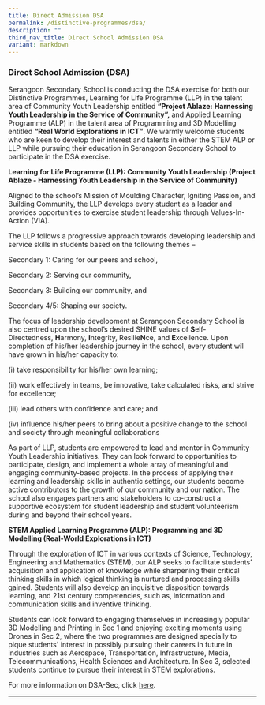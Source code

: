 ```yaml
---
title: Direct Admission DSA
permalink: /distinctive-programmes/dsa/
description: ""
third_nav_title: Direct School Admission DSA
variant: markdown
---
```

### Direct School Admission (DSA)

Serangoon Secondary School is conducting the DSA exercise for both our Distinctive Programmes, Learning for Life Programme (LLP)&nbsp;in the talent area of Community Youth Leadership entitled&nbsp;**“Project Ablaze:**&nbsp;**Harnessing Youth Leadership in the Service of Community”,**&nbsp;and Applied Learning Programme (ALP) in the talent area of Programming and 3D Modelling entitled&nbsp;**“Real World Explorations in ICT”**. We warmly welcome students who are keen to develop their interest and talents in either the STEM ALP or LLP while pursuing their education in Serangoon Secondary School to participate in the DSA exercise.

**Learning for Life Programme (LLP):&nbsp;Community Youth Leadership (Project Ablaze -&nbsp;Harnessing Youth Leadership in the Service of Community)**

Aligned to the school’s Mission of Moulding Character, Igniting Passion, and Building Community, the&nbsp;LLP develops every student as a leader and provides opportunities to exercise student leadership through Values-In-Action (VIA).

The LLP follows a progressive approach towards developing leadership and service skills in students based on the following themes –

Secondary 1: Caring for our peers and school,

Secondary 2: Serving our community,

Secondary 3: Building our community, and

Secondary 4/5: Shaping our society.

The focus of leadership development at Serangoon Secondary School is also centred upon the school’s desired SHINE values of&nbsp;**S**elf-Directedness,&nbsp;**H**armony,&nbsp;**I**ntegrity, Resilie**N**ce, and&nbsp;**E**xcellence. Upon completion of his/her leadership journey in the school, every student will have grown in his/her capacity to:

(i)&nbsp;take responsibility for his/her own learning;

(ii)&nbsp;work effectively in teams, be innovative, take calculated risks, and strive for excellence;

(iii)&nbsp;lead others with confidence and&nbsp;care; and

(iv)&nbsp;influence his/her peers to bring about a positive change to the school and society through meaningful collaborations

As part of LLP, students are&nbsp;empowered&nbsp;to lead and mentor in Community Youth Leadership initiatives. They can look forward to opportunities to participate, design, and implement&nbsp;a whole array of meaningful&nbsp;and engaging community-based projects. In the process of applying their learning and leadership skills in authentic settings, our students become active contributors to the growth of our community and our nation. The school also engages partners and stakeholders to co-construct a supportive ecosystem for student leadership and student volunteerism during and beyond their school years.

  

**STEM Applied Learning Programme (ALP): Programming and 3D Modelling (Real-World Explorations in ICT)**

Through the exploration of ICT in various contexts of&nbsp;Science, Technology, Engineering and Mathematics (STEM), our ALP seeks to facilitate&nbsp;students’ acquisition and application of knowledge while sharpening their critical thinking skills in which logical thinking is nurtured and processing skills gained. Students will also develop an inquisitive disposition towards learning, and 21st century competencies, such as, information and communication skills and inventive thinking.

Students can look forward to engaging themselves in increasingly popular 3D Modelling and Printing in Sec 1 and enjoying exciting moments using Drones in Sec 2, where the two programmes are designed specially to pique students' interest in possibly pursuing their careers in future in industries such as Aerospace, Transportation, Infrastructure, Media, Telecommunications, Health Sciences and Architecture.&nbsp;In Sec 3, selected students continue to pursue their interest in STEM explorations.

  For more information on DSA-Sec, click [here](https://www.moe.gov.sg/dsa-sec).

<hr>